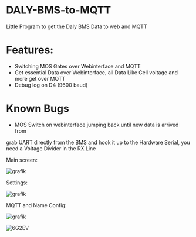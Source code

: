 # DALY-BMS-to-MQTT
Little Program to get the Daly BMS Data to web and MQTT

# Features:
- Switching MOS Gates over Webinterface and MQTT
- Get essential Data over Webinterface, all Data Like Cell voltage and more get over MQTT
- Debug log on D4 (9600 baud)


# Known Bugs
- MOS Switch on webinterface jumping back until new data is arrived from



grab UART directly from the BMS and hook it up to the Hardware Serial, you need a Voltage Divider in the RX Line


Main screen:

![grafik](https://user-images.githubusercontent.com/44615614/161764521-b4288333-a241-4c8d-ba28-612b5772b1ab.png)

Settings:

![grafik](https://user-images.githubusercontent.com/44615614/161764632-6a4ec457-971b-418e-b520-6933797cdff0.png)

MQTT and Name Config:

![grafik](https://user-images.githubusercontent.com/44615614/161764827-db9a57db-34c8-4b62-857a-759bba5c46aa.png)

![6G2EV](https://user-images.githubusercontent.com/44615614/161775736-2012db1b-ac11-4c26-9064-7f32180e75b7.jpg)
